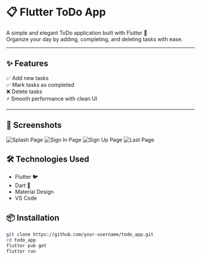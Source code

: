 # 📋 Flutter ToDo App

A simple and elegant ToDo application built with Flutter 🚀  
Organize your day by adding, completing, and deleting tasks with ease.

---

## ✨ Features

✅ Add new tasks  
✅ Mark tasks as completed  
❌ Delete tasks  
⚡ Smooth performance with clean UI  

---
## 📱 Screenshots

![Splash Page](screenshots/todo_app_ui/splash_page.png)
![Sign In Page](screenshots/todo_app_ui/sign_in_page.png)
![Sign Up Page](screenshots/todo_app_ui/sign_up_page.png)
![Last Page](screenshots/todo_app_ui/last_page.png)

## 🛠️ Technologies Used

- Flutter 🐦
- Dart 💙
- Material Design
- VS Code

## 📦 Installation

```bash
git clone https://github.com/your-username/todo_app.git
cd todo_app
flutter pub get
flutter run
